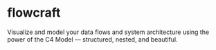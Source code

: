 # flowcraft
Visualize and model your data flows and system architecture using the power of the C4 Model — structured, nested, and beautiful.
